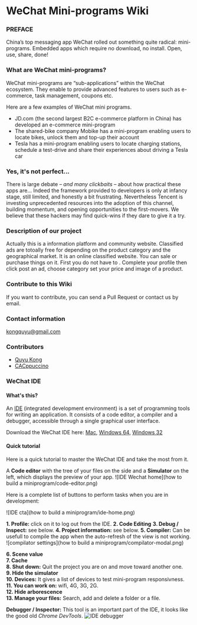# WeChat Mini-programs Wiki

### PREFACE
China’s top messaging app WeChat rolled out something quite radical: mini-programs. Embedded apps which require no download, no install. Open, use, share, done!

### What are WeChat mini-programs?
WeChat mini-programs are “sub-applications” within the WeChat ecosystem.
They enable to provide advanced features to users such as e-commerce, task management, coupons etc.

Here are a few examples of WeChat mini programs.
+ JD.com (the second largest B2C e-commerce platform in China) has developed an e-commerce mini-program
+ The shared-bike company Mobike has a mini-program enabling users to locate bikes, unlock them and top-up their account
+ Tesla has a mini-program enabling users to locate charging stations, schedule a test-drive and share their experiences about driving a Tesla car


### Yes, it's not perfect...
There is large debate – *and many clickbaits* – about how practical these apps are... Indeed the framework provided to developers is only at infancy stage, still limited, and honestly a bit frustrating. Nevertheless Tencent is investing unprecedented resources into the adoption of this channel, building momentum, and opening opportunities to the first-movers. We believe that these hackers may find quick-wins if they dare to give it a try.


### Description of our project
Actually this is a information platform and community website. Classified ads are totoally free for depending on the product category and the geographical market. It is an online classified website. You can sale or purchase things on it. First you do not have to . Complete your profile then click post an ad, choose category set your price and image of a product.

### Contribute to this Wiki
If you want to contribute, you can send a Pull Request or contact us by email.

### Contact information
kongquyu@gmail.com

### Contributors

- [Quyu Kong](https://github.com/qykong)
- [CACppuccino](https://github.com/CACppuccino)

### WeChat IDE

#### What's this?
An [IDE](https://mp.weixin.qq.com/debug/wxadoc/introduction/index.html?t=201758) (integrated development environment)  is a set of programming tools for writing an application. It consists of a code editor, a compiler and a debugger, accessible through a single graphical user interface.

Download the WeChat IDE here:
 [Mac](https://servicewechat.com/wxa-dev-logic/download_redirect?type=darwin&from=mpwiki), [Windows 64](https://servicewechat.com/wxa-dev-logic/download_redirect?type=darwin&from=mpwiki), [Windows 32](https://servicewechat.com/wxa-dev-logic/download_redirect?type=ia32&from=mpwiki)

#### Quick tutorial

Here is a quick tutorial to master the WeChat IDE and take the most from it.

A **Code editor** with the tree of your files on the side and a **Simulator** on the left, which displays the preview of your app.
![IDE Wechat home](how to build a miniprogram/code-editor.png)

Here is a complete list of buttons to perform tasks when you are in development:

![IDE cta](how to build a miniprogram/ide-home.png)

**1. 	Profile:** click on it to log out from the IDE.
**2.	Code Editing**
**3.	Debug / Inspect:** see below.
**4.	Project information:** see below.
**5.	Compiler:** Can be usefull to compile the app when the auto-refresh of the view is not working.
![compilator settings](how to build a miniprogram/compilator-modal.png)  

**6.  Scene value**  
**7.  Cache**    
**8.  Shut down:**  Quit the project you are on and move toward another one.   
**9.  Hide the simulator**  
**10. Devices:** It gives a list of devices to test mini-program responsivness.  
**11.  You can work on:** wifi, 4G, 3G, 2G.  
**12.  Hide arborescence**  
**13.  Manage your files:**  Search, add and delete a folder or a file.



**Debugger / Inspector:**
This tool is an important part of the IDE, it looks like the good old *Chrome DevTools*.
![IDE debugger](assets/debugger.png)

